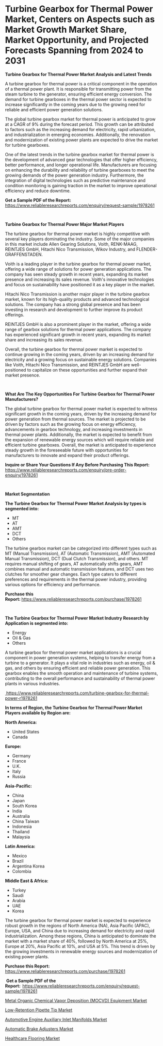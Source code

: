 <p><h1>Turbine Gearbox for Thermal Power Market, Centers on Aspects such as Market Growth Market Share, Market Opportunity, and Projected Forecasts Spanning from 2024 to 2031</h1></p><p><strong>Turbine Gearbox for Thermal Power Market Analysis and Latest Trends</strong></p>
<p><p>A turbine gearbox for thermal power is a critical component in the operation of a thermal power plant. It is responsible for transmitting power from the steam turbine to the generator, ensuring efficient energy conversion. The demand for turbine gearboxes in the thermal power sector is expected to increase significantly in the coming years due to the growing need for reliable and efficient power generation solutions.</p><p>The global turbine gearbox market for thermal power is anticipated to grow at a CAGR of 9% during the forecast period. This growth can be attributed to factors such as the increasing demand for electricity, rapid urbanization, and industrialization in emerging economies. Additionally, the renovation and modernization of existing power plants are expected to drive the market for turbine gearboxes.</p><p>One of the latest trends in the turbine gearbox market for thermal power is the development of advanced gear technologies that offer higher efficiency, better performance, and longer operational life. Manufacturers are focusing on enhancing the durability and reliability of turbine gearboxes to meet the growing demands of the power generation industry. Furthermore, the integration of digital technologies such as predictive maintenance and condition monitoring is gaining traction in the market to improve operational efficiency and reduce downtime.</p></p>
<p><strong>Get a Sample PDF of the Report:&nbsp;</strong> <a href="https://www.reliableresearchreports.com/enquiry/request-sample/1978261">https://www.reliableresearchreports.com/enquiry/request-sample/1978261</a></p>
<p>&nbsp;</p>
<p><strong>Turbine Gearbox for Thermal Power Major Market Players</strong></p>
<p><p>The turbine gearbox for thermal power market is highly competitive with several key players dominating the industry. Some of the major companies in this market include Allen Gearing Solutions, Voith, RENK-MAAG, REINTJES GmbH, Hitachi Nico Transmission, Wikov Industry, and FLENDER-GRAFFENSTADEN.</p><p>Voith is a leading player in the turbine gearbox for thermal power market, offering a wide range of solutions for power generation applications. The company has seen steady growth in recent years, expanding its market presence and increasing its sales revenue. Voith's innovative technologies and focus on sustainability have positioned it as a key player in the market.</p><p>Hitachi Nico Transmission is another major player in the turbine gearbox market, known for its high-quality products and advanced technological solutions. The company has a strong global presence and has been investing in research and development to further improve its product offerings.</p><p>REINTJES GmbH is also a prominent player in the market, offering a wide range of gearbox solutions for thermal power applications. The company has experienced significant growth in recent years, expanding its market share and increasing its sales revenue.</p><p>Overall, the turbine gearbox for thermal power market is expected to continue growing in the coming years, driven by an increasing demand for electricity and a growing focus on sustainable energy solutions. Companies like Voith, Hitachi Nico Transmission, and REINTJES GmbH are well-positioned to capitalize on these opportunities and further expand their market presence.</p></p>
<p>&nbsp;</p>
<p><strong>What Are The Key Opportunities For Turbine Gearbox for Thermal Power Manufacturers?</strong></p>
<p><p>The global turbine gearbox for thermal power market is expected to witness significant growth in the coming years, driven by the increasing demand for power generation from thermal sources. The market is projected to be driven by factors such as the growing focus on energy efficiency, advancements in gearbox technology, and increasing investments in thermal power plants. Additionally, the market is expected to benefit from the expansion of renewable energy sources which will require reliable and efficient turbine gearboxes. Overall, the market is anticipated to experience steady growth in the foreseeable future with opportunities for manufacturers to innovate and expand their product offerings.</p></p>
<p><strong>Inquire or Share Your Questions If Any Before Purchasing This Report:</strong> <a href="https://www.reliableresearchreports.com/enquiry/pre-order-enquiry/1978261">https://www.reliableresearchreports.com/enquiry/pre-order-enquiry/1978261</a></p>
<p>&nbsp;</p>
<p><strong>Market Segmentation</strong></p>
<p><strong>The Turbine Gearbox for Thermal Power Market Analysis by types is segmented into:</strong></p>
<p><ul><li>MT</li><li>AT</li><li>AMT</li><li>DCT</li><li>Others</li></ul></p>
<p><p>The turbine gearbox market can be categorized into different types such as MT (Manual Transmission), AT (Automatic Transmission), AMT (Automated Manual Transmission), DCT (Dual Clutch Transmission), and others. MT requires manual shifting of gears, AT automatically shifts gears, AMT combines manual and automatic transmission features, and DCT uses two clutches for smoother gear changes. Each type caters to different preferences and requirements in the thermal power industry, providing various options for efficiency and performance.</p></p>
<p><strong>Purchase this Report:&nbsp;</strong><a href="https://www.reliableresearchreports.com/purchase/1978261">https://www.reliableresearchreports.com/purchase/1978261</a></p>
<p>&nbsp;</p>
<p><strong>The Turbine Gearbox for Thermal Power Market Industry Research by Application is segmented into:</strong></p>
<p><ul><li>Energy</li><li>Oil & Gas</li><li>Others</li></ul></p>
<p><p>A turbine gearbox for thermal power market applications is a crucial component in power generation systems, helping to transfer energy from a turbine to a generator. It plays a vital role in industries such as energy, oil & gas, and others by ensuring efficient and reliable power generation. This gearbox enables the smooth operation and maintenance of turbine systems, contributing to the overall performance and sustainability of thermal power plants in various industries.</p></p>
<p><a href="https://www.reliableresearchreports.com/turbine-gearbox-for-thermal-power-r1978261">&nbsp;https://www.reliableresearchreports.com/turbine-gearbox-for-thermal-power-r1978261</a></p>
<p><strong>In terms of Region, the Turbine Gearbox for Thermal Power Market Players available by Region are:</strong></p>
<p>
    <p> <strong> North America: </strong>
        <ul>
            <li>United States</li>
            <li>Canada</li>
        </ul>
        </p> 
    <p> <strong> Europe: </strong>
        <ul>
            <li>Germany</li>
            <li>France</li>
            <li>U.K.</li>
            <li>Italy</li>
            <li>Russia</li>
        </ul>
        </p> 
    <p> <strong> Asia-Pacific: </strong>
        <ul>
            <li>China</li>
            <li>Japan</li>
            <li>South Korea</li>
            <li>India</li>
            <li>Australia</li>
            <li>China Taiwan</li>
            <li>Indonesia</li>
            <li>Thailand</li>
            <li>Malaysia</li>
        </ul>
        </p> 
    <p> <strong> Latin America: </strong>
        <ul>
            <li>Mexico</li>
            <li>Brazil</li>
            <li>Argentina Korea</li>
            <li>Colombia</li>
        </ul>
        </p> 
    <p> <strong> Middle East & Africa: </strong>
        <ul>
            <li>Turkey</li>
            <li>Saudi</li>
            <li>Arabia</li>
            <li>UAE</li>
            <li>Korea</li>
        </ul>
    </p>
    </p>
<p><p>The turbine gearbox for thermal power market is expected to experience robust growth in the regions of North America (NA), Asia Pacific (APAC), Europe, USA, and China due to increasing demand for electricity and rapid industrialization. Among these regions, China is anticipated to dominate the market with a market share of 40%, followed by North America at 25%, Europe at 20%, Asia Pacific at 10%, and USA at 5%. This trend is driven by the growing investments in renewable energy sources and modernization of existing power plants.</p></p>
<p><strong>Purchase this Report: </strong><a href="https://www.reliableresearchreports.com/purchase/1978261">https://www.reliableresearchreports.com/purchase/1978261</a></p>
<p>&nbsp;<strong>Get a Sample PDF of the Report:&nbsp;&nbsp;</strong><a href="https://www.reliableresearchreports.com/enquiry/request-sample/1978261">https://www.reliableresearchreports.com/enquiry/request-sample/1978261</a></p>
<p><strong></strong></p>
<p><p><a href="https://github.com/edaunhshhs/Market-Research-Report-List-1/blob/main/metal-organic-chemical-vapor-deposition-mocvd-equipment-market.md">Metal Organic Chemical Vapor Deposition (MOCVD) Equipment Market</a></p><p><a href="https://github.com/carolinehamilton5656/Market-Research-Report-List-1/blob/main/low-retention-pipette-tip-market.md">Low-Retention Pipette Tip Market</a></p><p><a href="https://www.linkedin.com/pulse/automotive-engine-auxiliary-inlet-manifolds-market-research-4xpee?trackingId=uAgKwK06ScqBJh3oVD15WA%3D%3D">Automotive Engine Auxiliary Inlet Manifolds Market</a></p><p><a href="https://www.linkedin.com/pulse/automatic-brake-adjusters-market-industry-trends-forecast-8bmse?trackingId=i6jdkHdMTI2nX6J%2Bb9Stew%3D%3D">Automatic Brake Adjusters Market</a></p><p><a href="https://issuu.com/reportprime-2/docs/healthcare-flooring-market-size-2030.pptx">Healthcare Flooring Market</a></p></p>